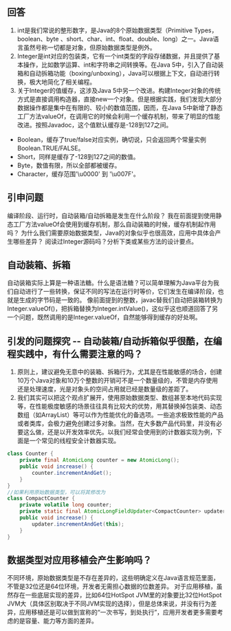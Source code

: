 ## 回答
1. int是我们常说的整形数字，是Java的8个原始数据类型（Primitive Types，boolean、byte 、short、char、int、float、double、long）之一。Java语言虽然号称一切都是对象，但原始数据类型是例外。
2. Integer是int对应的包装类，它有一个int类型的字段存储数据，并且提供了基本操作，比如数学运算、int和字符串之间转换等。在Java 5中，引入了自动装箱和自动拆箱功能（boxing/unboxing），Java可以根据上下文，自动进行转换，极大地简化了相关编程。
3. 关于Integer的值缓存，这涉及Java 5中另一个改进。构建Integer对象的传统方式是直接调用构造器，直接new一个对象。但是根据实践，我们发现大部分数据操作都是集中在有限的、较小的数值范围，因而，在Java 5中新增了静态工厂方法valueOf，在调用它的时候会利用一个缓存机制，带来了明显的性能改进。按照Javadoc，这个值默认缓存是-128到127之间。
- Boolean，缓存了true/false对应实例，确切说，只会返回两个常量实例Boolean.TRUE/FALSE。
- Short，同样是缓存了-128到127之间的数值。
- Byte，数值有限，所以全部都被缓存。
- Character，缓存范围'\u0000' 到 '\u007F'。

## 引申问题
编译阶段、运行时，自动装箱/自动拆箱是发生在什么阶段？
我在前面提到使用静态工厂方法valueOf会使用到缓存机制，那么自动装箱的时候，缓存机制起作用吗？
为什么我们需要原始数据类型，Java的对象似乎也很高效，应用中具体会产生哪些差异？
阅读过Integer源码吗？分析下类或某些方法的设计要点。

## 自动装箱、拆箱
自动装箱实际上算是一种语法糖。什么是语法糖？可以简单理解为Java平台为我们自动进行了一些转换，保证不同的写法在运行时等价，它们发生在编译阶段，也就是生成的字节码是一致的。
像前面提到的整数，javac替我们自动把装箱转换为Integer.valueOf()，把拆箱替换为Integer.intValue()，这似乎这也顺道回答了另一个问题，既然调用的是Integer.valueOf，自然能够得到缓存的好处啊。

## 引发的问题探究 -- 自动装箱/自动拆箱似乎很酷，在编程实践中，有什么需要注意的吗？
1. 原则上，建议避免无意中的装箱、拆箱行为，尤其是在性能敏感的场合，创建10万个Java对象和10万个整数的开销可不是一个数量级的，不管是内存使用还是处理速度，光是对象头的空间占用就已经是数量级的差距了。
2. 我们其实可以把这个观点扩展开，使用原始数据类型、数组甚至本地代码实现等，在性能极度敏感的场景往往具有比较大的优势，用其替换掉包装类、动态数组（如ArrayList）等可以作为性能优化的备选项。一些追求极致性能的产品或者类库，会极力避免创建过多对象。当然，在大多数产品代码里，并没有必要这么做，还是以开发效率优先。以我们经常会使用到的计数器实现为例，下面是一个常见的线程安全计数器实现。
```java
class Counter {
    private final AtomicLong counter = new AtomicLong();  
    public void increase() {
        counter.incrementAndGet();
    }
}
//如果利用原始数据类型，可以将其修改为
class CompactCounter {
    private volatile long counter;
    private static final AtomicLongFieldUpdater<CompactCounter> updater = AtomicLongFieldUpdater.newUpdater(CompactCounter.class, "counter");
    public void increase() {
        updater.incrementAndGet(this);
    }
}
```

## 数据类型对应用移植会产生影响吗？
不同环境，原始数据类型是不存在差异的，这些明确定义在Java语言规范里面，不管是32位还是64位环境，开发者无需担心数据的位数差异。
对于应用移植，虽然存在一些底层实现的差异，比如64位HotSpot JVM里的对象要比32位HotSpot JVM大（具体区别取决于不同JVM实现的选择），但是总体来说，并没有行为差异，应用移植还是可以做到宣称的“一次书写，到处执行”，应用开发者更多需要考虑的是容量、能力等方面的差异。